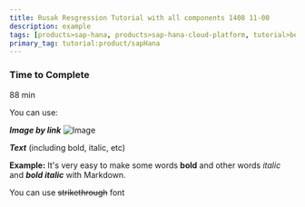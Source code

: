 ```yaml
---
title: Rusak Resgression Tutorial with all components 1408 11-00
description: example
tags: [products>sap-hana, products>sap-hana-cloud-platform, tutorial>beginner]
primary_tag: tutorial:product/sapHana
---
```


### Time to Complete
88 min

You can use:

***Image by link***
![Image](https://photos.app.goo.gl/SMHb64Ku3XWmidRe9)



***Text*** (including bold, italic, etc)

  **Example:** 
It's very easy to make some words **bold** and other words *italic* and ***bold italic*** with Markdown.

You can use ~~strikethrough~~ font
